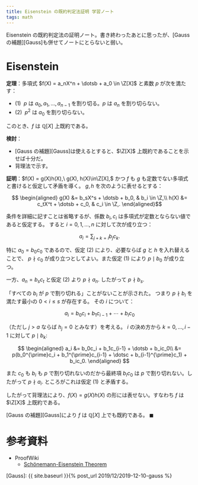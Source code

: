 ```yaml
---
title: Eisenstein の既約判定法証明 学習ノート
tags: math
---
```


Eisenstein の既約判定法の証明ノート。書き終わったあとに思ったが、[Gauss の補題][Gauss]も併せてノートにとらないと弱い。

# Eisenstein

**定理**：多項式 $f(X) = a_nX^n + \dotsb + a_0 \in \Z[X]$
と素数 $p$ が次を満たす：

* $(1)\;$ $p$ は $a_0, a_1, \dotsc, a_{n - 1}$ を割り切る。$p$ は $a_n$ を割り切らない。
* $(2)\;$ $p^2$ は $a_0$ を割り切らない。

このとき、$f$ は $\mathbb{Q}[X]$ 上既約である。

**検討**：

* [Gauss の補題][Gauss]は使えるとすると、$\Z[X]$ 上既約であることを示せば十分だ。
* 背理法で示す。

**証明**：$f(X) = g(X)h(X),\ g(X), h(X)\in\Z[X],$ かつ
$f$ も $g$ も定数でない多項式と書けると仮定して矛盾を導く。
$g, h$ を次のように表せるとする：

$$
\begin{aligned}
    g(X) &= b_sX^s + \dotsb + b_0, & b_i \in \Z,\\
    h(X) &= c_tX^t + \dotsb + c_0, & c_i \in \Z,.
\end{aligned}$$

条件を詳細に記すことは省略するが、係数 $b_i, c_i$ は多項式が定数とならない値であると仮定する。
すると $i = 0, 1, \dotsc, n$ に対して次が成り立つ：

$$
a_i = \sum_{j + k = i}b_j c_k.
$$

特に $a_0 = b_0c_0$ であるので、仮定 $(2)$ により、必要ならば $g$ と $h$ を入れ替えることで、
$p \nmid c_0$ が成り立つとしてよい。また仮定 $(1)$ により $p \mid b_0$ が成り立つ。

一方、$a_n = b_s c_t$ と仮定 $(2)$ より $p \nmid a_n.$
したがって $p \nmid b_s.$

「すべての $b_i$ が $p$ で割り切れる」ことがないことが示された。
つまり $p \nmid b_i$ を満たす最小の $0 \lt i \le s$ が存在する。
その $i$ について：

$$
a_i = b_0c_i + b_1c_{i-1} + \dotsb + b_ic_0
$$

（ただし $j > a$ ならば $h_j = 0$ とみなす）を考える。
$i$ の決め方から $k = 0, \dotsc, i - 1$ に対して $p \mid b_k\colon$

$$
\begin{aligned}
    a_i &= b_0c_i + b_1c_{i-1} + \dotsb + b_ic_0\\
    &= p(b_0^{\prime}c_i + b_1^{\prime}c_{i-1} + \dotsc + b_{i-1}^{\prime}c_1) + b_ic_0.
\end{aligned}
$$

また $c_0$ も $b_i$ も $p$ で割り切れないのだから最終項
$b_ic_0$ は $p$ で割り切れない。したがって $p \nmid a_i.$
ところがこれは仮定 $(1)$ と矛盾する。

したがって背理法により、$f(X) = g(X)h(X)$ の形には表せない。すなわち
$f$ は $\Z[X]$ 上既約である。

[Gauss の補題][Gauss]により $f$ は $\mathbb{Q}[X]$ 上でも既約である。
$\blacksquare$

# 参考資料

* ProofWiki
  * [Schönemann-Eisenstein Theorem](https://proofwiki.org/wiki/Sch%C3%B6nemann-Eisenstein_Theorem)

[Gauss]: {{ site.baseurl }}{% post_url 2019/12/2019-12-10-gauss %}

